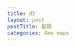 ```yaml
---
title: d3
layout: post
postTitle: 星図
categories: Geo maps
---
```

<script src="//d3js.org/d3.v3.min.js"></script>
<script src="https://cdn.jsdelivr.net/lodash/4.12.0/lodash.min.js"></script>

<script>

var width = 960,
    height = 500;

var x = d3.scale.linear()
    .domain([0,width])
    .range([width,0]);

var y = d3.scale.linear()
    .domain([0,height])
    .range([0, height]);

var projection = d3.geo.transform({
  point: function(px, py) { this.stream.point(x(px), y(py)); }
});

var path = d3.geo.path()
    .projection(projection)
    .pointRadius(function(d){
                  return Math.max(0.5, 0.1);
              }); 

var svg = d3.select("body").append("svg")
    .attr("width", width)
    .attr("height", height);

d3.json("{{site.url}}/assets/json/stars.6.json", function(error, geo) {
  if (error) throw error;
/*
  x.domain(d3.extent(geo.features, function(d) { return d.properties.Easting; }));
  y.domain(d3.extent(geo.features, function(d) { return d.properties.Northing; }));
*/
  svg.append("path")
      .datum(geo)
      .attr("class", "lot")
      .attr("d", path)
      .style("fill","white");
});

</script>